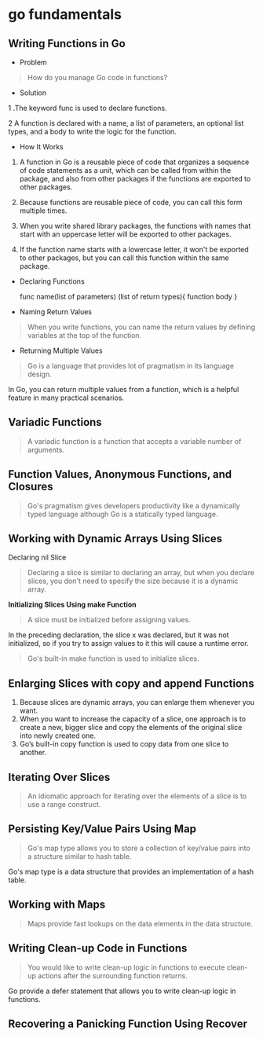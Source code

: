 # go fundamentals

## Writing Functions in Go

- Problem
> How do you manage Go code in functions?

- Solution

1 .The keyword func is used to declare functions. 

2 A function is declared with a name, a list of parameters, an optional list types, 
and a body to write the logic for the function.

- How It Works

1. A function in Go is a reusable piece of code that organizes a sequence of code statements as a unit,
which can be called from within the package, and also from other packages if the functions are exported to other packages.

2. Because functions are reusable piece of code, you can call this form multiple times.

3. When you write shared library packages, the functions with names that start with an uppercase letter will be exported to 
other packages.

4. If the function name starts with a lowercase letter, it won't be exported to other packages, but you can call this function
within the same package.

- Declaring Functions

    
    func name(list of parameters) (list of return types){
        function body
    }
    
- Naming Return Values
> When you write functions, you can name the return values by defining variables at the top of the function.

- Returning Multiple Values
> Go is a language that provides lot of pragmatism in its language design.

In Go, you can return multiple values from a function, which is a helpful feature in many practical scenarios.

## Variadic Functions
> A variadic function is a function that accepts a variable number of arguments.

## Function Values, Anonymous Functions, and Closures
>Go's pragmatism gives developers productivity like a dynamically typed language although Go is a statically typed language.

## Working with Dynamic Arrays Using Slices

Declaring nil Slice
>Declaring a slice is similar to declaring an array, but when you declare slices, you don't need to specify the size because
it is a dynamic array.

**Initializing Slices Using make Function**
> A slice must be initialized before assigning values.

In the preceding declaration, the slice x was declared, but it was not initialized, 
so if you try to assign values to it this will cause a runtime error.

>Go's built-in make function is used to initialize slices.

## Enlarging Slices with copy and append Functions

1. Because slices are dynamic arrays, you can enlarge them whenever you want. 
2. When you want to increase the capacity of a slice, one approach is to create a new,
 bigger slice and copy the elements of the original slice into newly created one.
3. Go’s built-in copy function is used to copy data from one slice to another. 


## Iterating Over Slices
> An idiomatic approach for iterating over the elements of a slice is to use a range construct.

## Persisting Key/Value Pairs Using Map
> Go's map type allows you to store a collection of key/value pairs into a structure similar to hash table.

Go's map type is a data structure that provides an implementation of a hash table.

## Working with Maps
>Maps provide fast lookups on the data elements in the data structure.

## Writing Clean-up Code in Functions
> You would like to write clean-up logic in functions to execute clean-up actions after the surrounding function returns.

Go provide a defer statement that allows you to write clean-up logic in functions.

## Recovering a Panicking Function Using Recover


